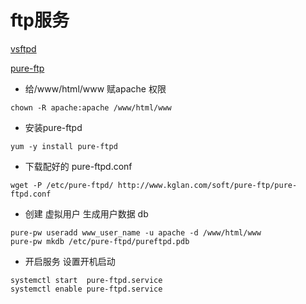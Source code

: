 # ftp服务

[vsftpd](https://blog.csdn.net/aiynmimi/article/details/77012507)

[pure-ftp](https://www.centos.bz/2018/01/centos-7-%E5%AE%89%E8%A3%85pure-ftp/)

* 给/www/html/www 赋apache 权限
```
chown -R apache:apache /www/html/www
```
* 安装pure-ftpd
```
yum -y install pure-ftpd
```
* 下载配好的 pure-ftpd.conf
```
wget -P /etc/pure-ftpd/ http://www.kglan.com/soft/pure-ftp/pure-ftpd.conf
```
* 创建 虚拟用户 生成用户数据 db
```
pure-pw useradd www_user_name -u apache -d /www/html/www
pure-pw mkdb /etc/pure-ftpd/pureftpd.pdb
```
* 开启服务 设置开机启动
```
systemctl start  pure-ftpd.service
systemctl enable pure-ftpd.service
```